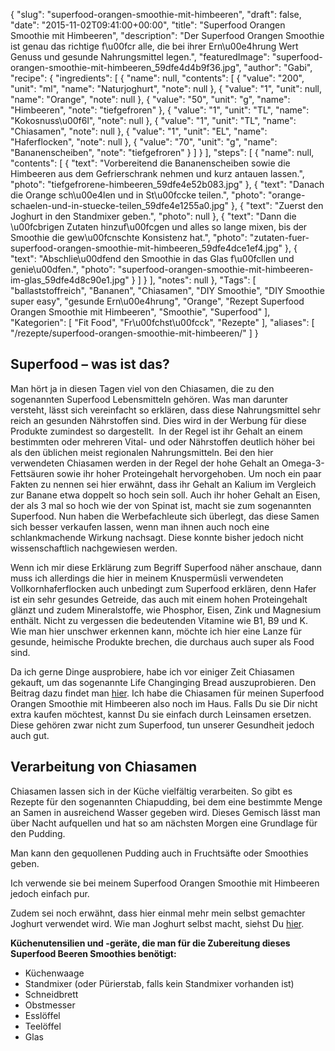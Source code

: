 {
    "slug": "superfood-orangen-smoothie-mit-himbeeren",
    "draft": false,
    "date": "2015-11-02T09:41:00+00:00",
    "title": "Superfood Orangen Smoothie mit Himbeeren",
    "description": "Der Superfood Orangen Smoothie ist genau das richtige f\u00fcr alle, die bei ihrer Ern\u00e4hrung Wert Genuss und gesunde Nahrungsmittel legen.",
    "featuredImage": "superfood-orangen-smoothie-mit-himbeeren_59dfe4d4b9f36.jpg",
    "author": "Gabi",
    "recipe": {
        "ingredients": [
            {
                "name": null,
                "contents": [
                    {
                        "value": "200",
                        "unit": "ml",
                        "name": "Naturjoghurt",
                        "note": null
                    },
                    {
                        "value": "1",
                        "unit": null,
                        "name": "Orange",
                        "note": null
                    },
                    {
                        "value": "50",
                        "unit": "g",
                        "name": "Himbeeren",
                        "note": "tiefgefroren"
                    },
                    {
                        "value": "1",
                        "unit": "TL",
                        "name": "Kokosnuss\u00f6l",
                        "note": null
                    },
                    {
                        "value": "1",
                        "unit": "TL",
                        "name": "Chiasamen",
                        "note": null
                    },
                    {
                        "value": "1",
                        "unit": "EL",
                        "name": "Haferflocken",
                        "note": null
                    },
                    {
                        "value": "70",
                        "unit": "g",
                        "name": "Bananenscheiben",
                        "note": "tiefgefroren"
                    }
                ]
            }
        ],
        "steps": [
            {
                "name": null,
                "contents": [
                    {
                        "text": "Vorbereitend die Bananenscheiben sowie die Himbeeren aus dem Gefrierschrank nehmen und kurz antauen lassen.",
                        "photo": "tiefgefrorene-himbeeren_59dfe4e52b083.jpg"
                    },
                    {
                        "text": "Danach die Orange sch\u00e4len und in St\u00fccke teilen.",
                        "photo": "orange-schaelen-und-in-stuecke-teilen_59dfe4e1255a0.jpg"
                    },
                    {
                        "text": "Zuerst den Joghurt in den Standmixer geben.",
                        "photo": null
                    },
                    {
                        "text": "Dann die \u00fcbrigen Zutaten hinzuf\u00fcgen und alles so lange mixen, bis der Smoothie die gew\u00fcnschte Konsistenz hat.",
                        "photo": "zutaten-fuer-superfood-orangen-smoothie-mit-himbeeren_59dfe4dce1ef4.jpg"
                    },
                    {
                        "text": "Abschlie\u00dfend den Smoothie in das Glas f\u00fcllen und genie\u00dfen.",
                        "photo": "superfood-orangen-smoothie-mit-himbeeren-im-glas_59dfe4d8c90e1.jpg"
                    }
                ]
            }
        ],
        "notes": null
    },
    "Tags": [
        "ballaststoffreich",
        "Bananen",
        "Chiasamen",
        "DIY Smoothie",
        "DIY Smoothie super easy",
        "gesunde Ern\u00e4hrung",
        "Orange",
        "Rezept Superfood Orangen Smoothie mit Himbeeren",
        "Smoothie",
        "Superfood"
    ],
    "Kategorien": [
        "Fit Food",
        "Fr\u00fchst\u00fcck",
        "Rezepte"
    ],
    "aliases": [
        "\/rezepte\/superfood-orangen-smoothie-mit-himbeeren\/"
    ]
}

## Superfood &#8211; was ist das?

Man hört ja in diesen Tagen viel von den Chiasamen, die zu den sogenannten Superfood Lebensmitteln gehören. Was man darunter versteht, lässt sich vereinfacht so erklären, dass diese Nahrungsmittel sehr reich an gesunden Nährstoffen sind. Dies wird in der Werbung für diese Produkte zumindest so dargestellt.  In der Regel ist ihr Gehalt an einem bestimmten oder mehreren Vital- und oder Nährstoffen deutlich höher bei als den üblichen meist regionalen Nahrungsmitteln. Bei den hier verwendeten Chiasamen werden in der Regel der hohe Gehalt an Omega-3-Fettsäuren sowie ihr hoher Proteingehalt hervorgehoben. Um noch ein paar Fakten zu nennen sei hier erwähnt, dass ihr Gehalt an Kalium im Vergleich zur Banane etwa doppelt so hoch sein soll. Auch ihr hoher Gehalt an Eisen, der als 3 mal so hoch wie der von Spinat ist, macht sie zum sogenannten Superfood. Nun haben die Werbefachleute sich überlegt, das diese Samen sich besser verkaufen lassen, wenn man ihnen auch noch eine schlankmachende Wirkung nachsagt. Diese konnte bisher jedoch nicht wissenschaftlich nachgewiesen werden.

Wenn ich mir diese Erklärung zum Begriff Superfood näher anschaue, dann muss ich allerdings die hier in meinem Knuspermüsli verwendeten Vollkornhaferflocken auch unbedingt zum Superfood erklären, denn Hafer ist ein sehr gesundes Getreide, das auch mit einem hohen Proteingehalt glänzt und zudem Mineralstoffe, wie Phosphor, Eisen, Zink und Magnesium enthält. Nicht zu vergessen die bedeutenden Vitamine wie B1, B9 und K. Wie man hier unschwer erkennen kann, möchte ich hier eine Lanze für gesunde, heimische Produkte brechen, die durchaus auch super als Food sind.

Da ich gerne Dinge ausprobiere, habe ich vor einiger Zeit Chiasamen gekauft, um das sogenannte Life Changinging Bread auszuprobieren. Den Beitrag dazu findet man [hier][1]. Ich habe die Chiasamen für meinen Superfood Orangen Smoothie mit Himbeeren also noch im Haus. Falls Du sie Dir nicht extra kaufen möchtest, kannst Du sie einfach durch Leinsamen ersetzen. Diese gehören zwar nicht zum Superfood, tun unserer Gesundheit jedoch auch gut.

## Verarbeitung von Chiasamen

Chiasamen lassen sich in der Küche vielfältig verarbeiten. So gibt es Rezepte für den sogenannten Chiapudding, bei dem eine bestimmte Menge an Samen in ausreichend Wasser gegeben wird. Dieses Gemisch lässt man über Nacht aufquellen und hat so am nächsten Morgen eine Grundlage für den Pudding.

Man kann den gequollenen Pudding auch in Fruchtsäfte oder Smoothies geben.

Ich verwende sie bei meinem Superfood Orangen Smoothie mit Himbeeren jedoch einfach pur.

Zudem sei noch erwähnt, dass hier einmal mehr mein selbst gemachter Joghurt verwendet wird. Wie man Joghurt selbst macht, siehst Du [hier][2].

**Küchenutensilien und -geräte, die man für die Zubereitung dieses Superfood Beeren Smoothies benötigt:**

 * Küchenwaage
 * Standmixer (oder Pürierstab, falls kein Standmixer vorhanden ist)
 * Schneidbrett
 * Obstmesser
 * Esslöffel
 * Teelöffel
 * Glas

 [1]: https://kochfokus.de/wissenswert/the-life-changing-bread-im-test/
 [2]: https://kochfokus.de/wissenswert/joghurt-teil-1-joghurt-selber-machen/